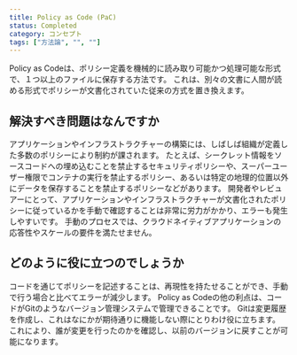 ```yaml
---
title: Policy as Code (PaC)
status: Completed
category: コンセプト
tags: ["方法論", "", ""]
---
```


Policy as Codeは、ポリシー定義を機械的に読み取り可能かつ処理可能な形式で、１つ以上のファイルに保存する方法です。
これは、別々の文書に人間が読める形式でポリシーが文書化されていた従来の方式を置き換えます。

## 解決すべき問題はなんですか

アプリケーションやインフラストラクチャーの構築には、しばしば組織が定義した多数のポリシーにより制約が課されます。
たとえば、シークレット情報をソースコードへの埋め込むことを禁止するセキュリティポリシーや、スーパーユーザー権限でコンテナの実行を禁止するポリシー、あるいは特定の地理的位置以外にデータを保存することを禁止するポリシーなどがあります。
開発者やレビュアーにとって、アプリケーションやインフラストラクチャーが文書化されたポリシーに従っているかを手動で確認することは非常に労力がかかり、エラーも発生しやすいです。
手動のプロセスでは、クラウドネイティブアプリケーションの応答性やスケールの要件を満たせません。

## どのように役に立つのでしょうか

コードを通じてポリシーを記述することは、再現性を持たせることができ、手動で行う場合と比べてエラーが減少します。
Policy as Codeの他の利点は、コードがGitのようなバージョン管理システムで管理できることです。
Gitは変更履歴を作成し、これはなにかが期待通りに機能しない際にとりわけ役に立ちます。
これにより、誰が変更を行ったのかを確認し、以前のバージョンに戻すことが可能になります。

